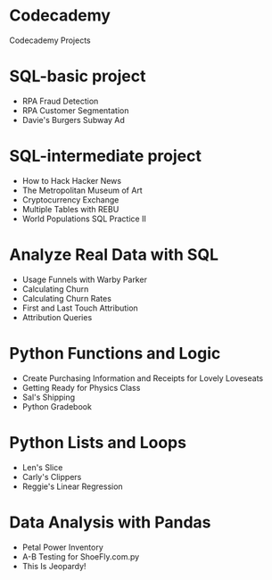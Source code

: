 # Codecademy
Codecademy Projects

# SQL-basic project
* RPA Fraud Detection
* RPA Customer Segmentation
* Davie's Burgers Subway Ad

# SQL-intermediate project
* How to Hack Hacker News
* The Metropolitan Museum of Art
* Cryptocurrency Exchange
* Multiple Tables with REBU
* World Populations SQL Practice II

# Analyze Real Data with SQL
* Usage Funnels with Warby Parker
* Calculating Churn 
* Calculating Churn Rates
* First and Last Touch Attribution
* Attribution Queries

# Python Functions and Logic
* Create Purchasing Information and Receipts for Lovely Loveseats
* Getting Ready for Physics Class
* Sal's Shipping
* Python Gradebook

# Python Lists and Loops
* Len's Slice
* Carly's Clippers
* Reggie's Linear Regression

# Data Analysis with Pandas
* Petal Power Inventory
* A-B Testing for ShoeFly.com.py
* This Is Jeopardy!

